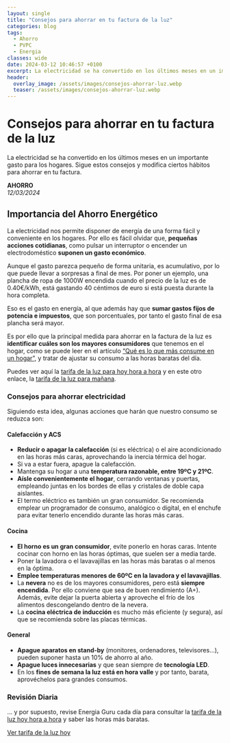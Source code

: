 ```yaml
---
layout: single
title: "Consejos para ahorrar en tu factura de la luz"
categories: blog
tags:
  - Ahorro
  - PVPC
  - Energia
classes: wide
date: 2024-03-12 10:46:57 +0100
excerpt: La electricidad se ha convertido en los últimos meses en un importante gasto para los hogares. Sigue estos consejos y modifica ciertos hábitos para ahorrar en tu factura.
header:
  overlay_image: /assets/images/consejos-ahorrar-luz.webp
  teaser: /assets/images/consejos-ahorrar-luz.webp
---
```


# Consejos para ahorrar en tu factura de la luz

La electricidad se ha convertido en los últimos meses en un importante gasto para los hogares. Sigue estos consejos y modifica ciertos hábitos para ahorrar en tu factura.

**AHORRO**  
_12/03/2024_

## Importancia del Ahorro Energético

La electricidad nos permite disponer de energía de una forma fácil y conveniente en los hogares. Por ello es fácil olvidar que, **pequeñas acciones cotidianas**, como pulsar un interruptor o encender un electrodoméstico **suponen un gasto económico**.

Aunque el gasto parezca pequeño de forma unitaria, es acumulativo, por lo que puede llevar a sorpresas a final de mes. Por poner un ejemplo, una plancha de ropa de 1000W encendida cuando el precio de la luz es de 0.40€/kWh, está gastando 40 céntimos de euro si está puesta durante la hora completa.

Eso es el gasto en energía, al que además hay que **sumar gastos fijos de potencia e impuestos**, que son porcentuales, por tanto el gasto final de esa plancha será mayor.

Es por ello que la principal medida para ahorrar en la factura de la luz es **identificar cuáles son los mayores consumidores** que tenemos en el hogar, como se puede leer en el artículo [“Qué es lo que más consume en un hogar”](que-consume-mas-hogar.html), y tratar de ajustar su consumo a las horas baratas del día.

Puedes ver aquí la [tarifa de la luz para hoy hora a hora](precio-luz-hoy.html) y en este otro enlace, la [tarifa de la luz para mañana](precio-luz-manana.html).

### Consejos para ahorrar electricidad

Siguiendo esta idea, algunas acciones que harán que nuestro consumo se reduzca son:

#### Calefacción y ACS

- **Reducir o apagar la calefacción** (si es eléctrica) o el aire acondicionado en las horas más caras, aprovechando la inercia térmica del hogar.
- Si va a estar fuera, apague la calefacción.
- Mantenga su hogar a una **temperatura razonable, entre 19ºC y 21ºC**.
- **Aísle convenientemente el hogar**, cerrando ventanas y puertas, empleando juntas en los bordes de ellas y cristales de doble capa aislantes.
- El termo eléctrico es también un gran consumidor. Se recomienda emplear un programador de consumo, analógico o digital, en el enchufe para evitar tenerlo encendido durante las horas más caras.

#### Cocina

- **El horno es un gran consumidor**, evite ponerlo en horas caras. Intente cocinar con horno en las horas óptimas, que suelen ser a media tarde.
- Poner la lavadora o el lavavajillas en las horas más baratas o al menos en la óptima.
- **Emplee temperaturas menores de 60ºC en la lavadora y el lavavajillas**.
- La **nevera** no es de los mayores consumidores, pero está **siempre encendida**. Por ello conviene que sea de buen rendimiento (A+). Además, evite dejar la puerta abierta y aproveche el frío de los alimentos descongelando dentro de la nevera.
- La **cocina eléctrica de inducción** es mucho más eficiente (y segura), así que se recomienda sobre las placas térmicas.

#### General

- **Apague aparatos en stand-by** (monitores, ordenadores, televisores…), pueden suponer hasta un 10% de ahorro al año.
- **Apague luces innecesarias** y que sean siempre de **tecnología LED**.
- En los **fines de semana la luz está en hora valle** y por tanto, barata, aprovéchelos para grandes consumos.

### Revisión Diaria

... y por supuesto, revise Energia Guru cada día para consultar la [tarifa de la luz hoy hora a hora](/) y saber las horas más baratas.

[Ver tarifa de la luz hoy](/)
